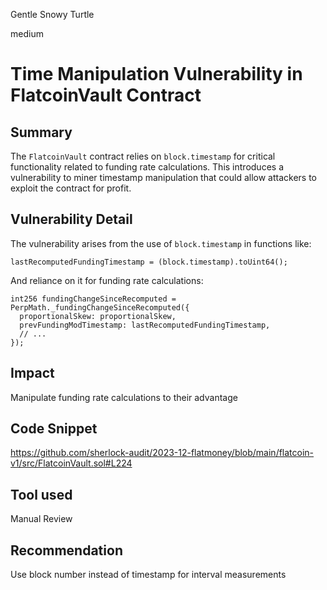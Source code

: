 Gentle Snowy Turtle

medium

# Time Manipulation Vulnerability in FlatcoinVault Contract

## Summary
The `FlatcoinVault` contract relies on `block.timestamp` for critical functionality related to funding rate calculations. This introduces a vulnerability to miner timestamp manipulation that could allow attackers to exploit the contract for profit.

## Vulnerability Detail
The vulnerability arises from the use of `block.timestamp` in functions like:

```
lastRecomputedFundingTimestamp = (block.timestamp).toUint64();
```

And reliance on it for funding rate calculations:

``` 
int256 fundingChangeSinceRecomputed = PerpMath._fundingChangeSinceRecomputed({
  proportionalSkew: proportionalSkew,
  prevFundingModTimestamp: lastRecomputedFundingTimestamp,
  // ...
});
```

## Impact
Manipulate funding rate calculations to their advantage

## Code Snippet
https://github.com/sherlock-audit/2023-12-flatmoney/blob/main/flatcoin-v1/src/FlatcoinVault.sol#L224

## Tool used
Manual Review

## Recommendation
Use block number instead of timestamp for interval measurements